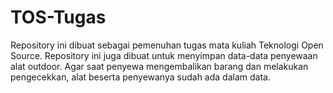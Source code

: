 # TOS-Tugas
Repository ini dibuat sebagai pemenuhan tugas mata kuliah Teknologi Open Source.
Repository ini juga dibuat untuk menyimpan data-data penyewaan alat outdoor. Agar saat penyewa mengembalikan barang dan melakukan pengecekkan, alat beserta penyewanya sudah ada dalam data.

